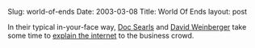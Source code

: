 Slug: world-of-ends
Date: 2003-03-08
Title: World Of Ends
layout: post

In their typical in-your-face way, <a href="http://doc.weblogs.com">Doc Searls</a> and <a href="http://www.hyperorg.com/blogger/">David Weinberger</a> take some time to <a href="http://www.worldofends.com/">explain the internet</a> to the business crowd.
